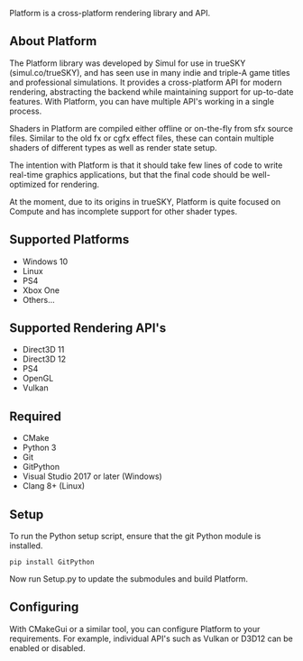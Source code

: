 Platform is a cross-platform rendering library and API.

About Platform
--------------
The Platform library was developed by Simul for use in trueSKY (simul.co/trueSKY), and has seen use in many indie and triple-A game titles and professional simulations. It provides a cross-platform API for modern rendering, abstracting the backend while maintaining support for up-to-date features. With Platform, you can have multiple API's working in a single process.

Shaders in Platform are compiled either offline or on-the-fly from sfx source files. Similar to the old fx or cgfx effect files, these can contain multiple shaders of different types as well as render state setup.

The intention with Platform is that it should take few lines of code to write real-time graphics applications, but that the final code should be well-optimized for rendering.

At the moment, due to its origins in trueSKY, Platform is quite focused on Compute and has incomplete support for other shader types.

Supported Platforms
-------------------

 * Windows 10
 * Linux
 * PS4
 * Xbox One
 * Others...

Supported Rendering API's
-------------------

 * Direct3D 11
 * Direct3D 12
 * PS4
 * OpenGL
 * Vulkan

 Required
 ---------

 * CMake
 * Python 3
 * Git
 * GitPython
 * Visual Studio 2017 or later (Windows)
 * Clang 8+ (Linux)


Setup
-----
To run the Python setup script, ensure that the git Python module is installed.

	pip install GitPython

Now run Setup.py to update the submodules and build Platform.

Configuring
-----------
With CMakeGui or a similar tool, you can configure Platform to your requirements. For example, individual API's such as Vulkan or D3D12 can be enabled or disabled.